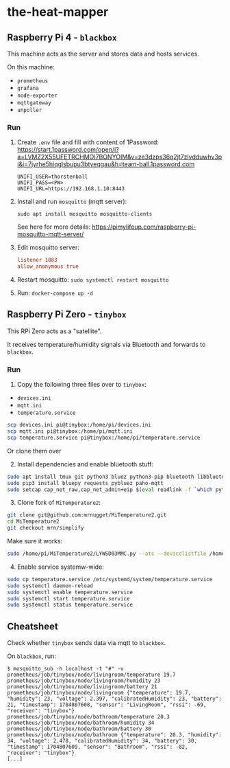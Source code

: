 # the-heat-mapper


## Raspberry Pi 4 - `blackbox`

This machine acts as the server and stores data and hosts services.

On this machine:

- `prometheus`
- `grafana`
- `node-exporter`
- `mqttgateway`
- `unpoller`

### Run

1. Create `.env` file and fill with content of 1Password: https://start.1password.com/open/i?a=LVMZ2X55UFETRCHMOI7BONYOIM&v=ze3dzps36q2jt7zlvdduwhv3pi&i=7jyrhe5hiqglsbupu3btyeqgau&h=team-ball.1password.com

    ```
    UNIFI_USER=thorstenball
    UNIFI_PASS=<PW>
    UNIFI_URL=https://192.168.1.10:8443
    ```

2. Install and run `mosquitto` (mqtt server):

    ```
    sudo apt install mosquitto mosquitto-clients
    ```

    See here for more details: https://pimylifeup.com/raspberry-pi-mosquitto-mqtt-server/

3. Edit mosquitto server:

    ```/etc/mosquitto/mosquitto.conf
    listener 1883
    allow_anonymous true
    ```

4. Restart mosquitto: `sudo systemctl restart mosquitto`

5. Run: `docker-compose up -d`


## Raspberry Pi Zero - `tinybox`

This RPi Zero acts as a "satellite".

It receives temperature/humidity signals via Bluetooth and forwards
to `blackbox`.

### Run

1. Copy the following three files over to `tinybox`:

- `devices.ini`
- `mqtt.ini`
- `temperature.service`

```bash
scp devices.ini pi@tinybox:/home/pi/devices.ini
scp mqtt.ini pi@tinybox:/home/pi/mqtt.ini
scp temperature.service pi@tinybox:/home/pi/temperature.service
```

Or clone them over

2. Install dependencies and enable bluetooth stuff:


```bash
sudo apt install tmux git python3 bluez python3-pip bluetooth libbluetooth-dev
sudo pip3 install bluepy requests pybluez paho-mqtt
sudo setcap cap_net_raw,cap_net_admin+eip $(eval readlink -f `which python3`)
```

3. Clone fork of `MiTemperature2`:

```bash
git clone git@github.com:mrnugget/MiTemperature2.git
cd MiTemperature2
git checkout mrn/simplify
```

Make sure it works:

```bash
sudo /home/pi/MiTemperature2/LYWSD03MMC.py --atc --devicelistfile /home/pi/devices.ini -odl --mqttconfigfile /home/pi/mqtt.ini
```

4. Enable service systemw-wide:

```bash
sudo cp temperature.service /etc/systemd/system/temperature.service
sudo systemctl daemon-reload
sudo systemctl enable temperature.service
sudo systemctl start temperature.service
sudo systemctl status temperature.service
```

## Cheatsheet

Check whether `tinybox` sends data via mqtt to `blackbox`.

On `blackbox`, run:

```
$ mosquitto_sub -h localhost -t "#" -v 
prometheus/job/tinybox/node/livingroom/temperature 19.7
prometheus/job/tinybox/node/livingroom/humidity 23
prometheus/job/tinybox/node/livingroom/battery 21
prometheus/job/tinybox/node/livingroom {"temperature": 19.7, "humidity": 23, "voltage": 2.397, "calibratedHumidity": 23, "battery": 21, "timestamp": 1704807608, "sensor": "LivingRoom", "rssi": -69, "receiver": "tinybox"}
prometheus/job/tinybox/node/bathroom/temperature 20.3
prometheus/job/tinybox/node/bathroom/humidity 34
prometheus/job/tinybox/node/bathroom/battery 30
prometheus/job/tinybox/node/bathroom {"temperature": 20.3, "humidity": 34, "voltage": 2.478, "calibratedHumidity": 34, "battery": 30, "timestamp": 1704807609, "sensor": "Bathroom", "rssi": -82, "receiver": "tinybox"}
[...]
```
